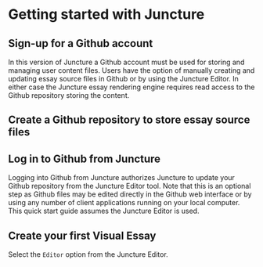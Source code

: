 # Getting started with Juncture

## Sign-up for a Github account

In this version of Juncture a Github account must be used for storing and managing user content files.  Users have the option of manually creating and updating essay source files in Github or by using the Juncture Editor.  In either case the Juncture essay rendering engine requires read access to the Github repository storing the content.

## Create a Github repository to store essay source files

## Log in to Github from Juncture

Logging into Github from Juncture authorizes Juncture to update your Github repository from the Juncture Editor tool.  Note that this is an optional step as Github files may be edited directly in the Github web interface or by using any number of client applications running on your local computer.  This quick start guide assumes the Juncture Editor is used.

## Create your first Visual Essay

Select the `Editor` option from the Juncture Editor.